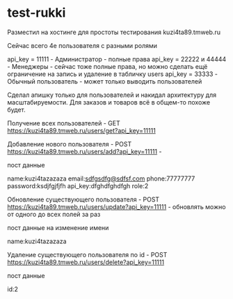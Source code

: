 # test-rukki

Разместил на хостинге для простоты тестирования kuzi4ta89.tmweb.ru

Сейчас всего 4е пользователя с разными ролями

api_key = 11111 - Администратор - полные права
api_key = 22222 и 44444 - Менеджеры - сейчас тоже полные права, но можно сделать ещё ограничение на запись и удаление в табличку users
api_key = 33333 - Обычный пользователь - может только выводить пользователей

Сделал апишку только для пользователей и накидал архитектуру для масштабируемости.
Для заказов и товаров всё в общем-то похоже будет.

Получение всех пользователей - GET https://kuzi4ta89.tmweb.ru/users/get?api_key=11111

Добавление нового пользователя - POST https://kuzi4ta89.tmweb.ru/users/add?api_key=11111 - 

пост данные 

name:kuzi4tazazaza
email:sdfgsdfg@sdfsf.com
phone:77777777
password:ksdjfgjfjfh
api_key:dfghdfghdfgh
role:2


Обновление существующего пользователя - POST https://kuzi4ta89.tmweb.ru/users/update?api_key=11111 - обновлять можно от одного до всех полей за раз

пост данные на изменение имени

name:kuzi4tazazaza


Удаление существующего пользователя по id - POST https://kuzi4ta89.tmweb.ru/users/delete?api_key=11111

пост данные

id:2
